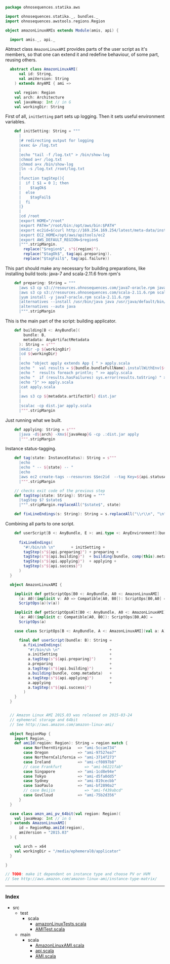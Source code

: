 
```scala
package ohnosequences.statika.aws

import ohnosequences.statika._, bundles._
import ohnosequences.awstools.regions.Region

object amazonLinuxAMIs extends Module(amis, api) {

  import amis._, api._
```

 Abtract class `AmazonLinuxAMI` provides parts of the user script as it's members, so that
 one can extend it and redefine behaviour, of some part, reusing others.


```scala
  abstract class AmazonLinuxAMI(
      val id: String,
      val amiVersion: String
    ) extends AnyAMI { ami =>

    val region: Region
    val arch: Architecture
    val javaHeap: Int // in G
    val workingDir: String
```

 First of all, `initSetting` part sets up logging.
 Then it sets useful environment variables.


```scala
    def initSetting: String = """
      |
      |# redirecting output for logging
      |exec &> /log.txt
      |
      |echo "tail -f /log.txt" > /bin/show-log
      |chmod a+r /log.txt
      |chmod a+x /bin/show-log
      |ln -s /log.txt /root/log.txt
      |
      |function tagStep(){
      |  if [ $1 = 0 ]; then
      |    $tagOk$
      |  else
      |    $tagFail$
      |  fi
      |}
      |
      |cd /root
      |export HOME="/root"
      |export PATH="/root/bin:/opt/aws/bin:$PATH"
      |export ec2id=$(curl http://169.254.169.254/latest/meta-data/instance-id)
      |export EC2_HOME=/opt/aws/apitools/ec2
      |export AWS_DEFAULT_REGION=$region$
      |""".stripMargin.
        replace("$region$", s"${region}").
        replace("$tagOk$", tag(api.preparing)).
        replace("$tagFail$", tag(api.failure))
```

 This part should make any necessary for building preparations,
 like installing build tools: java-7 and scala-2.11.6 from rpm's


```scala
    def preparing: String = """
      |aws s3 cp s3://resources.ohnosequences.com/java7-oracle.rpm java7-oracle.rpm
      |aws s3 cp s3://resources.ohnosequences.com/scala-2.11.6.rpm scala-2.11.6.rpm
      |yum install -y java7-oracle.rpm scala-2.11.6.rpm
      |alternatives --install /usr/bin/java java /usr/java/default/bin/java 99999
      |alternatives --auto java
      |""".stripMargin
```

This is the main part of the script: building applicator.

```scala
    def building[B <: AnyBundle](
        bundle: B,
        metadata: AnyArtifactMetadata
      ): String = s"""
      |mkdir -p ${workingDir}
      |cd ${workingDir}
      |
      |echo "object apply extends App { " > apply.scala
      |echo "  val results = ${bundle.bundleFullName}.installWithEnv(${ami.bundleFullName}, ohnosequences.statika.instructions.failFast); " >> apply.scala
      |echo "  results foreach println; " >> apply.scala
      |echo "  if (results.hasFailures) sys.error(results.toString) " >> apply.scala
      |echo "}" >> apply.scala
      |cat apply.scala
      |
      |aws s3 cp ${metadata.artifactUrl} dist.jar
      |
      |scalac -cp dist.jar apply.scala
      |""".stripMargin
```

Just running what we built.

```scala
    def applying: String = s"""
      |java -d${arch} -Xmx${javaHeap}G -cp .:dist.jar apply
      |""".stripMargin
```

Instance status-tagging.

```scala
    def tag(state: InstanceStatus): String = s"""
      |echo
      |echo " -- ${state} -- "
      |echo
      |aws ec2 create-tags --resources $$ec2id  --tag Key=${api.statusAWSTag},Value=${state} > /dev/null
      |""".stripMargin

    // checks exit code of the previous step
    def tagStep(state: String): String = """
      |tagStep $? $state$
      |""".stripMargin.replaceAll("$state$", state)

    def fixLineEndings(s: String): String = s.replaceAll("\\r\\n", "\n").replaceAll("\\r", "\n")
```

Combining all parts to one script.

```scala
    def userScript[B <: AnyBundle, E >: ami.type <: AnyEnvironment](bundle: B)(implicit comp: E => Compatible[E, B]): String =
      
      fixLineEndings(
        "#!/bin/sh \n"       + initSetting +
        tagStep(s"${api.preparing}") + preparing +
        tagStep(s"${api.building}")  + building(bundle, comp(this).metadata) +
        tagStep(s"${api.applying}")  + applying +
        tagStep(s"${api.success}")
      )
  }

  object AmazonLinuxAMI {

    implicit def getScriptOps[B0 <: AnyBundle, A0 <: AmazonLinuxAMI]
      (a: A0)(implicit v: A0 => Compatible[A0, B0]): ScriptOps[B0,A0] = 
      ScriptOps(a)(v(a))

    implicit def getScriptOpsAlt[B0 <: AnyBundle, A0 <: AmazonLinuxAMI]
      (a: A0)(implicit c: Compatible[A0, B0]): ScriptOps[B0,A0] = 
      ScriptOps(a)

    case class ScriptOps[B <: AnyBundle, A <: AmazonLinuxAMI](val a: A)(implicit val comp: Compatible[A,B]) {

      final def userScript(bundle: B): String = 
        a.fixLineEndings(
          "#!/bin/sh \n"                      + 
          a.initSetting                       +
          a.tagStep(s"${api.preparing}")      + 
          a.preparing                         +
          a.tagStep(s"${api.building}")       + 
          a.building(bundle, comp.metadata)   +
          a.tagStep(s"${api.applying}")       + 
          a.applying                          +
          a.tagStep(s"${api.success}")
        )
    }
  }


  // Amazon Linux AMI 2015.03 was released on 2015-03-24
  // ephemeral storage and 64bit
  // See http://aws.amazon.com/amazon-linux-ami/

  object RegionMap {
    import Region._
    def amiId(region: Region): String = region match {
        case NorthernVirginia   => "ami-5ccae734"
        case Oregon             => "ami-97527ea7"
        case NorthernCalifornia => "ami-3714f273"
        case Ireland            => "ami-cf0897b8"
        // case Frankfurt          => "ami-b6221fab"
        case Singapore          => "ami-1cd8e94e"
        case Tokyo              => "ami-d5fa0dd5"
        case Sydney             => "ami-819cecbb"
        case SaoPaulo           => "ami-bf2890a2"
        // case Beijin             => "ami-f439abcd"
        case GovCloud           => "ami-75b2d356"
      }
  }

  case class amzn_ami_pv_64bit(val region: Region)(
    val javaHeap: Int // in G
  ) extends AmazonLinuxAMI(
      id = RegionMap.amiId(region),
      amiVersion = "2015.03"
  ) {

    val arch = x64
    val workingDir = "/media/ephemeral0/applicator"
  }

}

// TODO: make it dependent on instance type and choose PV or HVM
// See http://aws.amazon.com/amazon-linux-ami/instance-type-matrix/
```


------

### Index

+ src
  + test
    + scala
      + [amazonLinuxTests.scala][test/scala/amazonLinuxTests.scala]
      + [AMITest.scala][test/scala/AMITest.scala]
  + main
    + scala
      + [AmazonLinuxAMI.scala][main/scala/AmazonLinuxAMI.scala]
      + [api.scala][main/scala/api.scala]
      + [AMI.scala][main/scala/AMI.scala]

[test/scala/amazonLinuxTests.scala]: ../../test/scala/amazonLinuxTests.scala.md
[test/scala/AMITest.scala]: ../../test/scala/AMITest.scala.md
[main/scala/AmazonLinuxAMI.scala]: AmazonLinuxAMI.scala.md
[main/scala/api.scala]: api.scala.md
[main/scala/AMI.scala]: AMI.scala.md